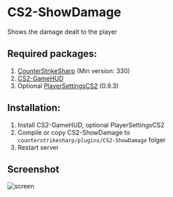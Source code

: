 # CS2-ShowDamage
Shows the damage dealt to the player

## Required packages:
1. [CounterStrikeSharp](https://github.com/roflmuffin/CounterStrikeSharp/) (Min version: 330)
2. [CS2-GameHUD](https://github.com/darkerz7/CS2-GameHUD/)
3. Optional [PlayerSettingsCS2](https://github.com/NickFox007/PlayerSettingsCS2) (0.9.3)

## Installation:
1. Install CS2-GameHUD, optional PlayerSettingsCS2
2. Compile or copy CS2-ShowDamage to `counterstrikesharp/plugins/CS2-ShowDamage` folger
3. Restart server

## Screenshot
![screen](https://github.com/user-attachments/assets/4b146d9d-e180-4c17-8eb6-5ec0b2ede724)
